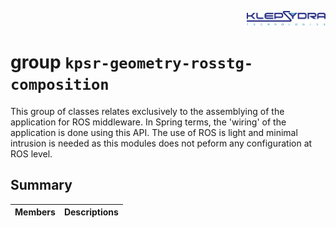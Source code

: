 <p align="right">
  <img width="25%" height="25%"src="../images/klepsydra_logo.jpg">
</p>

# group `kpsr-geometry-rosstg-composition` 

This group of classes relates exclusively to the assemblying of the application for ROS middleware. In Spring terms, the 'wiring' of the application is done using this API. The use of ROS is light and minimal intrusion is needed as this modules does not peform any configuration at ROS level.

## Summary

 Members                        | Descriptions                                
--------------------------------|---------------------------------------------

